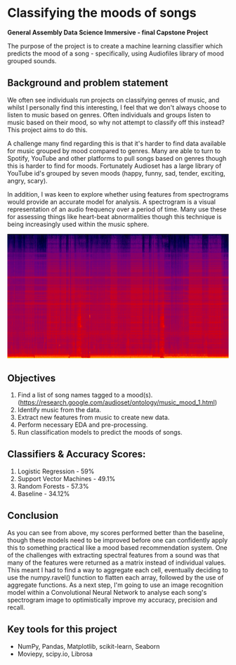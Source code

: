 # Classifying the moods of songs
**General Assembly Data Science Immersive - final Capstone Project** 

The purpose of the project is to create a machine learning classifier which predicts the mood of a song - specifically, using Audiofiles library of mood grouped sounds.

## Background and problem statement
We often see individuals run projects on classifying genres of music, and whilst I personally find this interesting, I feel that we don't always choose to listen to music based on genres.
Often individuals and groups listen to music based on their mood, so why not attempt to classify off this instead?
This project aims to do this.

A challenge many find regarding this is that it's harder to find data available for music grouped by mood compared to genres. Many are able to turn to Spotify, YouTube and other platforms to pull songs based on genres though this is harder to find for moods.
Fortunately Audioset has a large library of YouTube id's grouped by seven moods (happy, funny, sad, tender, exciting, angry, scary).

In addition, I was keen to explore whether using features from spectrograms would provide an accurate model for analysis.
A spectrogram is a visual representation of an audio frequency over a period of time. Many use these for assessing things like heart-beat abnormalities though this technique is being increasingly used within the music sphere.

![spec_pic](spec_pic.png)

## Objectives
1. Find a list of song names tagged to a mood(s). (https://research.google.com/audioset/ontology/music_mood_1.html)
2. Identify music from the data.
3. Extract new features from music to create new data.
4. Perform necessary EDA and pre-processing.
5. Run classification models to predict the moods of songs.

## Classifiers & Accuracy Scores:
1. Logistic Regression - 59%
2. Support Vector Machines - 49.1%
3. Random Forests - 57.3%
4. Baseline - 34.12%

## Conclusion
As you can see from above, my scores performed better than the baseline, though these models need to be improved before one can confidently apply this to something practical like a mood based recommendation system. One of the challenges with extracting spectral features from a sound was that many of the features were returned  as a matrix instead of individual values. This meant I had to find a way to aggregate each cell, eventually deciding to use the numpy.ravel() function to flatten each array, followed by the use of aggregate functions. As a next step, I'm going to use an image recognition model within a Convolutional Neural Network to analyse each song's spectrogram image to optimistically improve my accuracy, precision and recall.

## Key tools for this project
- NumPy, Pandas, Matplotlib, scikit-learn, Seaborn 
- Moviepy, scipy.io, Librosa
